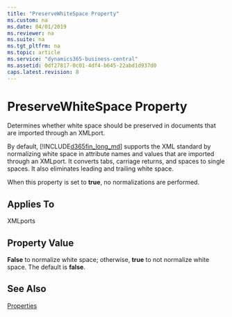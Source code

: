```yaml
---
title: "PreserveWhiteSpace Property"
ms.custom: na
ms.date: 04/01/2019
ms.reviewer: na
ms.suite: na
ms.tgt_pltfrm: na
ms.topic: article
ms.service: "dynamics365-business-central"
ms.assetid: 0df27817-0c01-4df4-b645-22abd1d937d0
caps.latest.revision: 8
---
```


 

# PreserveWhiteSpace Property
Determines whether white space should be preserved in documents that are imported through an XMLport.  
  
 By default, [!INCLUDE[d365fin_long_md](../includes/d365fin_long_md.md)] supports the XML standard by normalizing white space in attribute names and values that are imported through an XMLport. It converts tabs, carriage returns, and spaces to single spaces. It also eliminates leading and trailing white space.  
  
 When this property is set to **true**, no normalizations are performed.  
  
## Applies To  
 XMLports  
  
## Property Value  
 **False** to normalize white space; otherwise, **true** to not normalize white space. The default is **false**.  
  
## See Also  
 [Properties](devenv-properties.md)